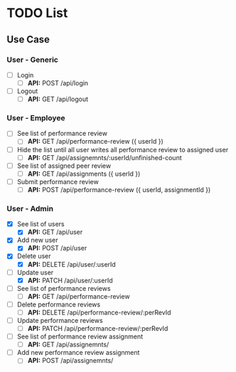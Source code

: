 # TODO List

## Use Case

### User - Generic

- [ ] Login
  - [ ] **API:** POST /api/login
- [ ] Logout
  - [ ] **API:** GET /api/logout

### User - Employee

- [ ] See list of performance review
  - [ ] **API:** GET /api/performance-review ({ userId })
- [ ] Hide the list until all user writes all performance review to assigned user
  - [ ] **API:** GET /api/assignemnts/:userId/unfinished-count
- [ ] See list of assigned peer review
  - [ ] **API:** GET /api/assignments ({ userId })
- [ ] Submit performance review
  - [ ] **API:** POST /api/performance-review ({ userId, assignmentId })

### User - Admin

- [x] See list of users
  - [x] **API:** GET /api/user
- [x] Add new user
  - [x] **API:** POST /api/user
- [x] Delete user
  - [x] **API:** DELETE /api/user/:userId
- [ ] Update user
  - [x] **API:** PATCH /api/user/:userId
- [ ] See list of performance reviews
  - [ ] **API:** GET /api/performance-review
- [ ] Delete performance reviews
  - [ ] **API:** DELETE /api/performance-review/:perRevId
- [ ] Update performance reviews
  - [ ] **API:** PATCH /api/performance-review/:perRevId
- [ ] See list of performance review assignment
  - [ ] **API:** GET /api/assignemnts/
- [ ] Add new performance review assignment
  - [ ] **API:** POST /api/assignemnts/
